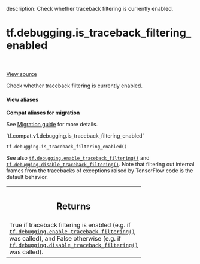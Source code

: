 description: Check whether traceback filtering is currently enabled.

<div itemscope itemtype="http://developers.google.com/ReferenceObject">
<meta itemprop="name" content="tf.debugging.is_traceback_filtering_enabled" />
<meta itemprop="path" content="Stable" />
</div>

# tf.debugging.is_traceback_filtering_enabled

<!-- Insert buttons and diff -->

<table class="tfo-notebook-buttons tfo-api nocontent" align="left">

</table>

<a target="_blank" class="external" href="/code/stable/tensorflow/python/util/traceback_utils.py">View source</a>



Check whether traceback filtering is currently enabled.

<section class="expandable">
  <h4 class="showalways">View aliases</h4>
  <p>
<b>Compat aliases for migration</b>
<p>See
<a href="https://www.tensorflow.org/guide/migrate">Migration guide</a> for
more details.</p>
<p>`tf.compat.v1.debugging.is_traceback_filtering_enabled`</p>
</p>
</section>

<pre class="devsite-click-to-copy prettyprint lang-py tfo-signature-link">
<code>tf.debugging.is_traceback_filtering_enabled()
</code></pre>



<!-- Placeholder for "Used in" -->

See also <a href="../../tf/debugging/enable_traceback_filtering.md"><code>tf.debugging.enable_traceback_filtering()</code></a> and
<a href="../../tf/debugging/disable_traceback_filtering.md"><code>tf.debugging.disable_traceback_filtering()</code></a>. Note that filtering out
internal frames from the tracebacks of exceptions raised by TensorFlow code
is the default behavior.

<!-- Tabular view -->
 <table class="responsive fixed orange">
<colgroup><col width="214px"><col></colgroup>
<tr><th colspan="2"><h2 class="add-link">Returns</h2></th></tr>
<tr class="alt">
<td colspan="2">
True if traceback filtering is enabled
(e.g. if <a href="../../tf/debugging/enable_traceback_filtering.md"><code>tf.debugging.enable_traceback_filtering()</code></a> was called),
and False otherwise (e.g. if <a href="../../tf/debugging/disable_traceback_filtering.md"><code>tf.debugging.disable_traceback_filtering()</code></a>
was called).
</td>
</tr>

</table>

